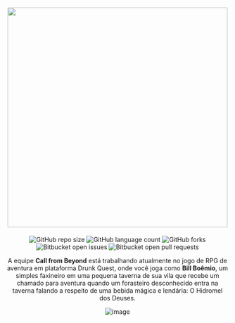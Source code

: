 <h1 align="center">
 
   <img height="500cm" src="https://i.imgur.com/zIrqhPf.png" align="middle"/>
 
</h1>

<div align="center">
 
  ![GitHub repo size](https://img.shields.io/github/repo-size/iuricode/README-template?style=for-the-badge)
  ![GitHub language count](https://img.shields.io/github/languages/count/iuricode/README-template?style=for-the-badge)
  ![GitHub forks](https://img.shields.io/github/forks/iuricode/README-template?style=for-the-badge)
  ![Bitbucket open issues](https://img.shields.io/bitbucket/issues/iuricode/README-template?style=for-the-badge)
  ![Bitbucket open pull requests](https://img.shields.io/bitbucket/pr-raw/iuricode/README-template?style=for-the-badge)
 


  A equipe **Call from Beyond** está trabalhando atualmente no jogo de RPG de aventura em plataforma Drunk Quest, onde você joga como **Bill Boêmio**, um simples faxineiro em uma pequena taverna de sua vila que recebe um chamado para aventura quando um forasteiro desconhecido entra na taverna falando a respeito de uma bebida mágica e lendária: O Hidromel dos Deuses.

  ![image](https://img.shields.io/badge/Instagram-E4405F?style=for-the-badge&logo=instagram&logoColor=white)

 
</div>
